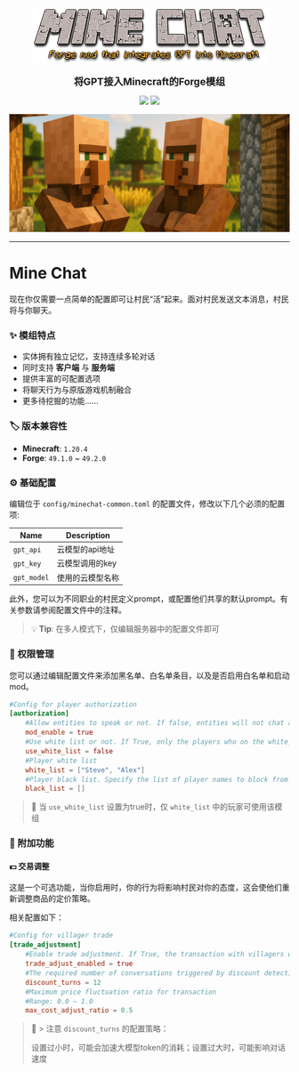 <div align="center"><img src="asset/minechat-logo.png"/></div>
<p align="center"><strong><span style="font-size: 1.25em;">将GPT接入Minecraft的Forge模组</span></strong></p>
<p align="center">
  <a href="README.md"><img src="https://img.shields.io/badge/Language-English-blue.svg"></a>
  <a href="README_CN.md"><img src="https://img.shields.io/badge/Language-简体中文-red.svg"></a>
</p>
<div align="center"><img src="asset/minechat-cover-comp.png"/></div>

------------------------------
# Mine Chat

现在你仅需要一点简单的配置即可让村民“活”起来。面对村民发送文本消息，村民将与你聊天。

### ✨ 模组特点
- 实体拥有独立记忆，支持连续多轮对话
- 同时支持 **客户端** 与 **服务端**
- 提供丰富的可配置选项
- 将聊天行为与原版游戏机制融合
- 更多待挖掘的功能……

### 🏷️ 版本兼容性

- **Minecraft**: `1.20.4`
- **Forge**: `49.1.0` ~ `49.2.0`


### ⚙️ 基础配置

编辑位于 `config/minechat-common.toml` 的配置文件，修改以下几个必须的配置项:

| Name        | Description |
|-------------|-------------|
| `gpt_api`   | 云模型的api地址   |
| `gpt_key`   | 云模型调用的key   |
| `gpt_model` | 使用的云模型名称    |

此外，您可以为不同职业的村民定义prompt，或配置他们共享的默认prompt。有关参数请参阅配置文件中的注释。

> 💡 **Tip**: 在多人模式下，仅编辑服务器中的配置文件即可

### 🔐 权限管理

您可以通过编辑配置文件来添加黑名单、白名单条目，以及是否启用白名单和启动mod。

```toml
#Config for player authorization 
[authorization]
    #Allow entities to speak or not. If false, entities will not chat anymore.
    mod_enable = true
    #Use white list or not. If True, only the players who on the white_list can chat with entities (villager).
    use_white_list = false
    #Player white list
    white_list = ["Steve", "Alex"]
    #Player black list. Specify the list of player names to block from interacting with entities (villagers).
    black_list = []
```

> 📝 当 `use_white_list` 设置为true时，仅 `white_list` 中的玩家可使用该模组

###  🧰 附加功能

#### 💵 交易调整

这是一个可选功能，当你启用时，你的行为将影响村民对你的态度，这会使他们重新调整商品的定价策略。

相关配置如下：

```toml
#Config for villager trade
[trade_adjustment]
    #Enable trade adjustment. If True, the transaction with villagers will be influenced by your actions.
    trade_adjust_enabled = true
    #The required number of conversations triggered by discount detection
    discount_turns = 12
    #Maximum price fluctuation ratio for transaction
    #Range: 0.0 ~ 1.0
    max_cost_adjust_ratio = 0.5
```

> 📝 > 注意 `discount_turns` 的配置策略：
>
> 设置过小时，可能会加速大模型token的消耗；设置过大时，可能影响对话速度
